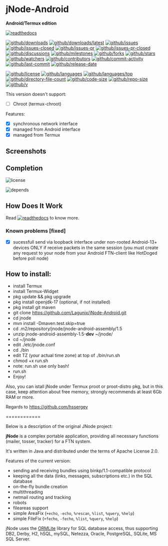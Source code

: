 # jNode-Android

**Android/Termux edition**

[![readthedocs](https://shields.io/readthedocs/jnode-android)](https://jnode-android.readthedocs.io)

[![github/downloads](https://shields.io/github/downloads/Lagunix/jNode-Android/total)](https://github.com/Lagunix/jNode-Android/releases)
[![github/downloads/latest](https://shields.io/github/Lagunix/jNode-Android)](https://github.com/Lagunix/jNode-Android.git)
[![github/issues](https://shields.io/github/issues/Lagunix/jNode-Android)](https://github.com/lagunix/jnode-android/issues)
[![github/issues-closed](https://shields.io/github/issues-closed/Lagunix/jNode-Android)](https://github.com/lagunix/jnode-android/issues?q=is%3Aissue+is%3Aclosed)
[![github/issues-pr](https://shields.io/github/issues-pr/Lagunix/jNode-Android)](https://github.com/lagunix/jnode-android/pulls)
[![github/issues-pr-closed](https://shields.io/github/issues-pr-closed/Lagunix/jNode-Android)](https://github.com/lagunix/jnode-android/pulls?q=is%3Apr+is%3Aclosed)
[![github/discussions](https://shields.io/github/discussions/Lagunux/jNode-Android)](https://github.com/Lagunix/jNode-Android/discussions)
[![github/milestones](https://shields.io/github/milestones/all/Lagunix/jNode-Android)](https://github.com/lagunix/jnode-android/milestones)
[![github/forks](https://shields.io/github/forks/Lagunix/jNode-Android)](https://github.com/lagunix/jnode-android/network/members)
[![github/stars](https://shields.io/github/stars/lagunix/jnode-android)](https://github.com/lagunix/jnode-android/stargazers)
[![github/watchers](https://shields.io/github/watchers/lagunix/jnode-android)](https://github.com/lagunix/jnode-android/watchers)
[![github/contributors](https://shields.io/github/contributors/lagunix/jnode-android)](https://github.com/lagunix/jnode-android/graphs/contributors)
[![github/commit-activity](https://shields.io/github/commit-activity/w/lagunix/jnode-android)](https://github.com/lagunix/jnode-android/graphs/commit-activity)
[![github/last-commit](https://shields.io/github/last-commit/Lagunix/jNode-Android)](https://github.com/lagunix/jnode-android/commits)
[![github/release-date](https://shields.io/github/release-date/lagunix/jnode-android)](https://github.com/lagunix/jnode-android/releases/latest)

[![github/license](https://shields.io/github/license/Lagunix/jNode-Android)](https://github.com/Lagunix/jNode-Android/LICENSE)
[![github/languages](https://shields.io/github/languages/count/lagunix/jnode-android)](https://github.com/Lagunix/jNode-Android)
[![github/languages/top](https://shields.io/github/languages/top/lagunix/jnode-android)](https://github.com/Lagunix/jNode-Android)
[![github/directory-file-count](https://shields.io/github/directory-file-count/lagunux/jnode-android)](https://github.com/lagunix/jnode-android)
[![github/code-size](https://shields.io/github/languages/code-size/lagunix/jnode-android)](https://github.com/lagunix/jnode-android)
[![github/repo-size](https://shields.io/github/repo-size/lagunix/jnode-android)](https://github.com/lagunix/jnode-android)
[![github/v](https://shields.io/github/v/release/lagunix/jnode-android)](https://github.com/lagunix/jnode-android)

This version doesn't support:

- [ ] Chroot (termux-chroot)

Features:

- [x] synchronous network interface
- [x] managed from Android interface
- [x] managed from Termux

## Screenshots

## Completion

![license](https://github.com/Lagunix/jNode-Android/LICENSE)

![depends](https://github.com/lagunix/jnode-android/assets)

## How Does It Work

Read
[![readthedocs](https://shields.io/readthedocs/lagunix/jnode-android)](https://jnode-android.readthedocs.io)
to know more.

### Known problems [fixed]
- [x] sucessfull send via loopback interface under non-rooted Android-13+ devices ONLY if receive packets in the same session (you must create any request to your node from your Android FTN-client like HotDoged before poll node)

## How to install:
* install Termux
* install Termux-Widget
* pkg update && pkg upgrade
* pkg install openjdk-17 (optional, if not installed)
* pkg install git maven
* git clone https://github.com/Lagunix/jNode-Android.git
* cd jnode
* mvn install -Dmaven.test.skip=true
* cd .m2/repository/jnode/jnode-android-assembly/1.5
* unzip jnode-android-assembly-1.5-**dev** ~/jnode/
* cd ~/jnode 
* edit ./etc/jnode.conf
* cd ./bin
* edit TZ (your actual time zone) at top of ./bin/run.sh
* chmod +x run.sh
* note: run.sh use only bash!
* run.sh
* Enjoy!

Also, you can istall jNode under Termux proot or proot-distro pkg, but in this case, keep attention about free memory, strongly recommends at least 6Gb RAM or more.

Regards to https://github.com/hssergey

============

Below is a description of the original JNode project:

**jNode** is a complex portable application, providing all necessary functions (mailer, tosser, tracker) for a FTN system.

It's written in Java and distributed under the terms of Apache License 2.0.

Features of the current version:
- sending and receiving bundles using binkp/1.1-compatible protocol
- keeping all the data (links, messages, subscriptions etc.) in the SQL database
- on-the-fly bundle creation
- multithreading
- netmail routing and tracking
- robots
- fileareas support
- simple AreaFix (`+echo`, `-echo`, `%rescan`, `%list`, `%query`, `%help`)
- simple FileFix (`+fecho`, `-fecho`, `%list`, `%query`, `%help`)

jNode uses the [ORMLite](http://ormlite.com) library for SQL database access, thus supporting DB2, Derby, H2, hSQL, mySQL, Netezza, Oracle, PostgreSQL, SQLite, MS SQL Server.

